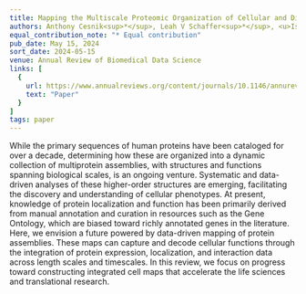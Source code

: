 ```yaml
---
title: Mapping the Multiscale Proteomic Organization of Cellular and Disease Phenotypes
authors: Anthony Cesnik<sup>*</sup>, Leah V Schaffer<sup>*</sup>, <u>Ishan Gaur</u>, Mayank Jain, Trey Ideker, Emma Lundberg
equal_contribution_note: "* Equal contribution"
pub_date: May 15, 2024
sort_date: 2024-05-15
venue: Annual Review of Biomedical Data Science
links: [
  {
    url: https://www.annualreviews.org/content/journals/10.1146/annurev-biodatasci-102423-113534,
    text: "Paper"
  }
]
tags: paper
---
```

While the primary sequences of human proteins have been cataloged for over a decade, determining how these are organized into a dynamic collection of multiprotein assemblies, with structures and functions spanning biological scales, is an ongoing venture. Systematic and data-driven analyses of these higher-order structures are emerging, facilitating the discovery and understanding of cellular phenotypes. At present, knowledge of protein localization and function has been primarily derived from manual annotation and curation in resources such as the Gene Ontology, which are biased toward richly annotated genes in the literature. Here, we envision a future powered by data-driven mapping of protein assemblies. These maps can capture and decode cellular functions through the integration of protein expression, localization, and interaction data across length scales and timescales. In this review, we focus on progress toward constructing integrated cell maps that accelerate the life sciences and translational research.
